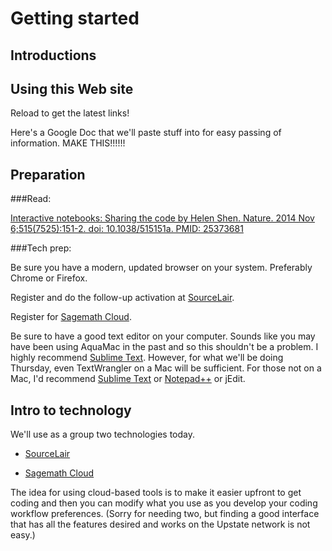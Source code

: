 Getting started
===============


Introductions
-------------


Using this Web site
-------------------

Reload to get the latest links!

Here's a Google Doc that we'll paste stuff into for easy passing of information.
MAKE THIS!!!!!!

Preparation
------------

###Read:

[Interactive notebooks: Sharing the code by Helen Shen. Nature. 2014 Nov 6;515(7525):151-2. doi: 10.1038/515151a. PMID: 25373681](http://www.nature.com/news/interactive-notebooks-sharing-the-code-1.16261)




###Tech prep:

Be sure you have a modern, updated browser on your system. Preferably Chrome or Firefox.

Register and do the follow-up activation at [SourceLair](https://www.sourcelair.com/).

Register for [Sagemath Cloud](https://cloud.sagemath.com).

Be sure to have a good text editor on your computer.
Sounds like you may have been using AquaMac in the past and so this shouldn't be a problem. I highly recommend [Sublime Text](http://www.sublimetext.com/). However, for what we'll be doing Thursday, even TextWrangler on a Mac will be sufficient. For those not on a Mac, I'd recommend [Sublime Text](http://www.sublimetext.com/) or [Notepad++](http://notepad-plus-plus.org/) or jEdit.


Intro to technology
-------------------

We'll use as a group two technologies today.

- [SourceLair](https://www.sourcelair.com/)

- [Sagemath Cloud](https://cloud.sagemath.com)

 The idea for using cloud-based tools is to make it easier upfront to get coding and then you can modify what you use as you develop your coding workflow preferences. (Sorry for needing two, but finding a good interface that has all the features desired and works on the Upstate network is not easy.)



